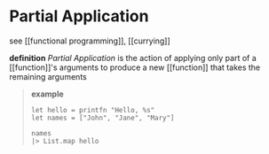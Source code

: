 # Partial Application

see [[functional programming]], [[currying]]

**definition** _Partial Application_ is the action of applying only part of a [[function]]'s arguments to produce a new [[function]] that takes the remaining arguments

> **example**
>
> ```F#
> let hello = printfn "Hello, %s"
> let names = ["John", "Jane", "Mary"]
>
> names
> |> List.map hello
> ```
